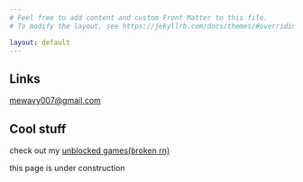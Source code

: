 ```yaml
---
# Feel free to add content and custom Front Matter to this file.
# To modify the layout, see https://jekyllrb.com/docs/themes/#overriding-theme-defaults

layout: default
---
```

## Links
<script src="https://apis.google.com/js/platform.js"></script>

<div class="g-ytsubscribe" data-channelid="UCmqOjyyi7WPCpygy59qD0jA" data-layout="full" data-count="default"></div>

<div class="github-profile-badge" data-user="omaribnzakaria"></div>
<script src="https://cdn.jsdelivr.net/gh/Rapsssito/github-profile-badge@latest/src/widget.min.js"></script>

<mewavy007@gmail.com>

## Cool stuff
check out my [unblocked games(broken rn)](/ublckdgms)

this page is under construction
